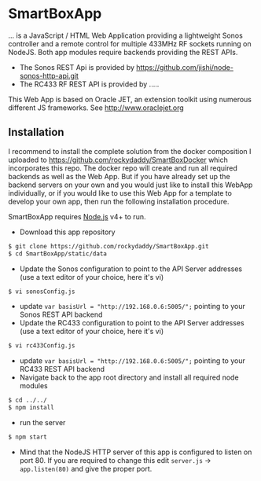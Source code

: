# SmartBoxApp

... is a JavaScript / HTML Web Application providing a lightweight Sonos controller and a remote control for multiple 433MHz RF sockets running on NodeJS. Both app modules require backends providing the REST APIs. 
- The Sonos REST Api is provided by https://github.com/jishi/node-sonos-http-api.git
- The RC433 RF REST API is provided by  .....

This Web App is based on Oracle JET, an extension toolkit using numerous different JS frameworks. See http://www.oraclejet.org 

## Installation
I recommend to install the complete solution from the docker composition I uploaded to https://github.com/rockydaddy/SmartBoxDocker which incorporates this repo. The docker repo will create and run all required backends as well as the Web App. But if you have already set up the backend servers on your own and you would just like to install this WebApp individually, or if you would like to use this Web App for a template to develop your own app, then run the following installation procedure. 

SmartBoxApp requires [Node.js](https://nodejs.org/) v4+ to run.
  - Download this app repository
```sh
$ git clone https://github.com/rockydaddy/SmartBoxApp.git
$ cd SmartBoxApp/static/data
```
  - Update the Sonos configuration to point to the API Server addresses (use a text editor of your choice, here it's vi)
```sh
$ vi sonosConfig.js
```
  - update `var basisUrl = "http://192.168.0.6:5005/";` pointing to your Sonos REST API backend
  - Update the RC433 configuration to point to the API Server addresses (use a text editor of your choice, here it's vi)
```sh
$ vi rc433Config.js
```
  - update `var basisUrl = "http://192.168.0.6:5005/";` pointing to your RC433 REST API backend
  - Navigate back to the app root directory and install all required node modules
```sh
$ cd ../../
$ npm install
```
  - run the server 
```sh
$ npm start
```
  - Mind that the NodeJS HTTP server of this app is configured to listen on port 80. If you are required to change this edit `server.js` -> `app.listen(80)` and give the proper port.
